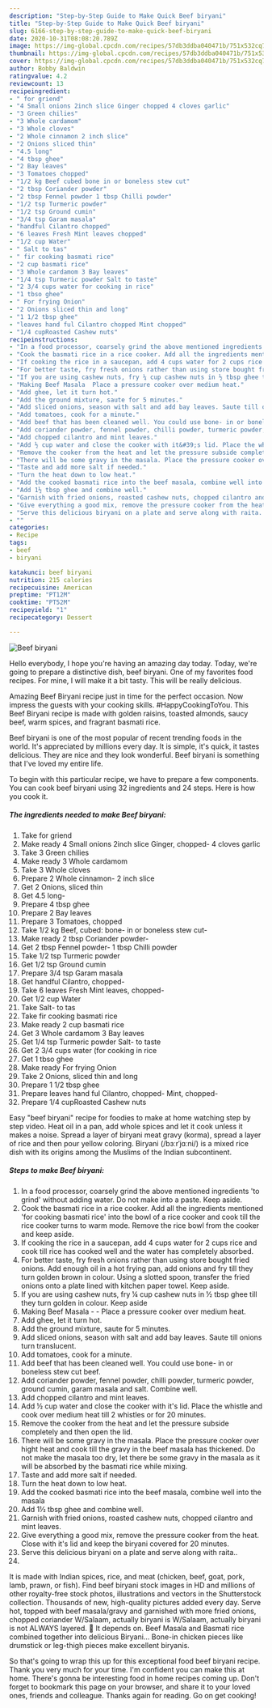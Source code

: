 ```yaml
---
description: "Step-by-Step Guide to Make Quick Beef biryani"
title: "Step-by-Step Guide to Make Quick Beef biryani"
slug: 6166-step-by-step-guide-to-make-quick-beef-biryani
date: 2020-10-31T08:08:20.789Z
image: https://img-global.cpcdn.com/recipes/57db3ddba040471b/751x532cq70/beef-biryani-recipe-main-photo.jpg
thumbnail: https://img-global.cpcdn.com/recipes/57db3ddba040471b/751x532cq70/beef-biryani-recipe-main-photo.jpg
cover: https://img-global.cpcdn.com/recipes/57db3ddba040471b/751x532cq70/beef-biryani-recipe-main-photo.jpg
author: Bobby Baldwin
ratingvalue: 4.2
reviewcount: 13
recipeingredient:
- " for griend"
- "4 Small onions 2inch slice Ginger chopped 4 cloves garlic"
- "3 Green chilies"
- "3 Whole cardamom"
- "3 Whole cloves"
- "2 Whole cinnamon 2 inch slice"
- "2 Onions sliced thin"
- "4.5 long"
- "4 tbsp ghee"
- "2 Bay leaves"
- "3 Tomatoes chopped"
- "1/2 kg Beef cubed bone in or boneless stew cut"
- "2 tbsp Coriander powder"
- "2 tbsp Fennel powder 1 tbsp Chilli powder"
- "1/2 tsp Turmeric powder"
- "1/2 tsp Ground cumin"
- "3/4 tsp Garam masala"
- "handful Cilantro chopped"
- "6 leaves Fresh Mint leaves chopped"
- "1/2 cup Water"
- " Salt to tas"
- " fir cooking basmati rice"
- "2 cup basmati rice"
- "3 Whole cardamom 3 Bay leaves"
- "1/4 tsp Turmeric powder Salt to taste"
- "2 3/4 cups water for cooking in rice"
- "1 tbso ghee"
- " For frying Onion"
- "2 Onions sliced thin and long"
- "1 1/2 tbsp ghee"
- "leaves hand ful Cilantro chopped Mint chopped"
- "1/4 cupRoasted Cashew nuts"
recipeinstructions:
- "In a food processor, coarsely grind the above mentioned ingredients &#39;to grind&#39; without adding water. Do not make into a paste. Keep aside."
- "Cook the basmati rice in a rice cooker. Add all the ingredients mentioned &#39;for cooking basmati rice&#39; into the bowl of a rice cooker and cook till the rice cooker turns to warm mode. Remove the rice bowl from the cooker and keep aside."
- "If cooking the rice in a saucepan, add 4 cups water for 2 cups rice and cook till rice has cooked well and the water has completely absorbed."
- "For better taste, fry fresh onions rather than using store bought fried onions. Add enough oil in a hot frying pan, add onions and fry till they turn golden brown in colour. Using a slotted spoon, transfer the fried onions onto a plate lined with kitchen paper towel. Keep aside."
- "If you are using cashew nuts, fry ¼ cup cashew nuts in ½ tbsp ghee till they turn golden in colour. Keep aside"
- "Making Beef Masala  Place a pressure cooker over medium heat."
- "Add ghee, let it turn hot."
- "Add the ground mixture, saute for 5 minutes."
- "Add sliced onions, season with salt and add bay leaves. Saute till onions turn translucent."
- "Add tomatoes, cook for a minute."
- "Add beef that has been cleaned well. You could use bone- in or boneless stew cut beef."
- "Add coriander powder, fennel powder, chilli powder, turmeric powder, ground cumin, garam masala and salt. Combine well."
- "Add chopped cilantro and mint leaves."
- "Add ½ cup water and close the cooker with it&#39;s lid. Place the whistle and cook over medium heat till 2 whistles or for 20 minutes."
- "Remove the cooker from the heat and let the pressure subside completely and then open the lid."
- "There will be some gravy in the masala. Place the pressure cooker over hight heat and cook till the gravy in the beef masala has thickened. Do not make the masala too dry, let there be some gravy in the masala as it will be absorbed by the basmati rice while mixing."
- "Taste and add more salt if needed."
- "Turn the heat down to low heat."
- "Add the cooked basmati rice into the beef masala, combine well into the masala"
- "Add 1½ tbsp ghee and combine well."
- "Garnish with fried onions, roasted cashew nuts, chopped cilantro and mint leaves."
- "Give everything a good mix, remove the pressure cooker from the heat. Close with it&#39;s lid and keep the biryani covered for 20 minutes."
- "Serve this delicious biryani on a plate and serve along with raita.."
- ""
categories:
- Recipe
tags:
- beef
- biryani

katakunci: beef biryani 
nutrition: 215 calories
recipecuisine: American
preptime: "PT12M"
cooktime: "PT52M"
recipeyield: "1"
recipecategory: Dessert

---
```



![Beef biryani](https://img-global.cpcdn.com/recipes/57db3ddba040471b/751x532cq70/beef-biryani-recipe-main-photo.jpg)

Hello everybody, I hope you're having an amazing day today. Today, we're going to prepare a distinctive dish, beef biryani. One of my favorites food recipes. For mine, I will make it a bit tasty. This will be really delicious.

Amazing Beef Biryani recipe just in time for the perfect occasion. Now impress the guests with your cooking skills. #HappyCookingToYou. This Beef Biryani recipe is made with golden raisins, toasted almonds, saucy beef, warm spices, and fragrant basmati rice.

Beef biryani is one of the most popular of recent trending foods in the world. It's appreciated by millions every day. It is simple, it's quick, it tastes delicious. They are nice and they look wonderful. Beef biryani is something that I've loved my entire life.


To begin with this particular recipe, we have to prepare a few components. You can cook beef biryani using 32 ingredients and 24 steps. Here is how you cook it.

<!--inarticleads1-->

##### The ingredients needed to make Beef biryani:

1. Take  for griend
1. Make ready 4 Small onions 2inch slice Ginger, chopped- 4 cloves garlic
1. Take 3 Green chilies
1. Make ready 3 Whole cardamom
1. Take 3 Whole cloves
1. Prepare 2 Whole cinnamon- 2 inch slice
1. Get 2 Onions, sliced thin
1. Get 4.5 long-
1. Prepare 4 tbsp ghee
1. Prepare 2 Bay leaves
1. Prepare 3 Tomatoes, chopped
1. Take 1/2 kg Beef, cubed: bone- in or boneless stew cut-
1. Make ready 2 tbsp Coriander powder-
1. Get 2 tbsp Fennel powder- 1 tbsp Chilli powder
1. Take 1/2 tsp Turmeric powder
1. Get 1/2 tsp Ground cumin
1. Prepare 3/4 tsp Garam masala
1. Get handful Cilantro, chopped-
1. Take 6 leaves Fresh Mint leaves, chopped-
1. Get 1/2 cup Water
1. Take  Salt- to tas
1. Take  fir cooking basmati rice
1. Make ready 2 cup basmati rice
1. Get 3 Whole cardamom 3 Bay leaves
1. Get 1/4 tsp Turmeric powder Salt- to taste
1. Get 2 3/4 cups water (for cooking in rice
1. Get 1 tbso ghee
1. Make ready  For frying Onion
1. Take 2 Onions, sliced thin and long
1. Prepare 1 1/2 tbsp ghee
1. Prepare leaves hand ful Cilantro, chopped- Mint, chopped-
1. Prepare 1/4 cupRoasted Cashew nuts


Easy &#34;beef biryani&#34; recipe for foodies to make at home watching step by step video. Heat oil in a pan, add whole spices and let it cook unless it makes a noise. Spread a layer of biryani meat gravy (korma), spread a layer of rice and then pour yellow coloring. Biryani (/bɜːrˈjɑːni/) is a mixed rice dish with its origins among the Muslims of the Indian subcontinent. 

<!--inarticleads2-->

##### Steps to make Beef biryani:

1. In a food processor, coarsely grind the above mentioned ingredients &#39;to grind&#39; without adding water. Do not make into a paste. Keep aside.
1. Cook the basmati rice in a rice cooker. Add all the ingredients mentioned &#39;for cooking basmati rice&#39; into the bowl of a rice cooker and cook till the rice cooker turns to warm mode. Remove the rice bowl from the cooker and keep aside.
1. If cooking the rice in a saucepan, add 4 cups water for 2 cups rice and cook till rice has cooked well and the water has completely absorbed.
1. For better taste, fry fresh onions rather than using store bought fried onions. Add enough oil in a hot frying pan, add onions and fry till they turn golden brown in colour. Using a slotted spoon, transfer the fried onions onto a plate lined with kitchen paper towel. Keep aside.
1. If you are using cashew nuts, fry ¼ cup cashew nuts in ½ tbsp ghee till they turn golden in colour. Keep aside
1. Making Beef Masala -  - Place a pressure cooker over medium heat.
1. Add ghee, let it turn hot.
1. Add the ground mixture, saute for 5 minutes.
1. Add sliced onions, season with salt and add bay leaves. Saute till onions turn translucent.
1. Add tomatoes, cook for a minute.
1. Add beef that has been cleaned well. You could use bone- in or boneless stew cut beef.
1. Add coriander powder, fennel powder, chilli powder, turmeric powder, ground cumin, garam masala and salt. Combine well.
1. Add chopped cilantro and mint leaves.
1. Add ½ cup water and close the cooker with it&#39;s lid. Place the whistle and cook over medium heat till 2 whistles or for 20 minutes.
1. Remove the cooker from the heat and let the pressure subside completely and then open the lid.
1. There will be some gravy in the masala. Place the pressure cooker over hight heat and cook till the gravy in the beef masala has thickened. Do not make the masala too dry, let there be some gravy in the masala as it will be absorbed by the basmati rice while mixing.
1. Taste and add more salt if needed.
1. Turn the heat down to low heat.
1. Add the cooked basmati rice into the beef masala, combine well into the masala
1. Add 1½ tbsp ghee and combine well.
1. Garnish with fried onions, roasted cashew nuts, chopped cilantro and mint leaves.
1. Give everything a good mix, remove the pressure cooker from the heat. Close with it&#39;s lid and keep the biryani covered for 20 minutes.
1. Serve this delicious biryani on a plate and serve along with raita..
1. 


It is made with Indian spices, rice, and meat (chicken, beef, goat, pork, lamb, prawn, or fish). Find beef biryani stock images in HD and millions of other royalty-free stock photos, illustrations and vectors in the Shutterstock collection. Thousands of new, high-quality pictures added every day. Serve hot, topped with beef masala/gravy and garnished with more fried onions, chopped coriander W/Salaam, actually biryani is W/Salaam, actually biryani is not ALWAYS layered. 🙂 It depends on. Beef Masala and Basmati rice combined together into delicious Biryani… Bone-in chicken pieces like drumstick or leg-thigh pieces make excellent biryanis. 

So that's going to wrap this up for this exceptional food beef biryani recipe. Thank you very much for your time. I'm confident you can make this at home. There's gonna be interesting food in home recipes coming up. Don't forget to bookmark this page on your browser, and share it to your loved ones, friends and colleague. Thanks again for reading. Go on get cooking!
